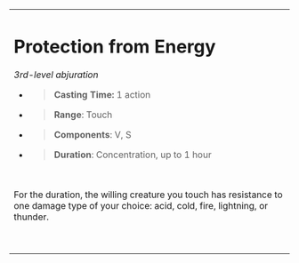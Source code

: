<table><tbody><tr class="odd"><td><h1 id="protection-from-energy"><strong>Protection from Energy</strong></h1><p><em>3rd-level abjuration</em></p><ul><li><blockquote><p><strong>Casting Time:</strong> 1 action</p></blockquote></li><li><blockquote><p><strong>Range</strong>: Touch</p></blockquote></li><li><blockquote><p><strong>Components</strong>: V, S</p></blockquote></li><li><blockquote><p><strong>Duration</strong>: Concentration, up to 1 hour</p></blockquote></li></ul><p> </p><p>For the duration, the willing creature you touch has resistance to one damage type of your choice: acid, cold, fire, lightning, or thunder.</p><p> </p></td></tr></tbody></table>